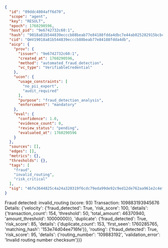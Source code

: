 ```json
{
  "id": "09ddc4804aff6d70",
  "scope": "agent",
  "key": "RESULT",
  "epoch": 1760290596,
  "host_pid": "9e6742732c60:1",
  "hash": "9018a81b544839ecccb88beab77e84188fdda4dbc7e44ab025282915bcbc7b82",
  "cid": "QmV19018a81b544839ecccb88beab77e84188fdda4db",
  "aicp": {
    "prov": {
      "issuer": "9e6742732c60:1",
      "created_at": 1760290596,
      "method": "automated_fraud_detection",
      "vc_type": "VerifiableCredential"
    },
    "ucon": {
      "usage_constraints": [
        "no_pii_export",
        "audit_required"
      ],
      "purpose": "fraud_detection_analysis",
      "enforcement": "mandatory"
    },
    "eval": {
      "confidence": 1.0,
      "evidence_count": 0,
      "review_status": "pending",
      "evaluated_at": 1760290596
    }
  },
  "sources": [],
  "edges": [],
  "metrics": {},
  "thresholds": {},
  "tags": [
    "fraud",
    "invalid_routing",
    "risk_critical"
  ],
  "sig": "46fe3644825c4a24a320319f6cdc79eda99de92c9ed12de762aa961e2c4ef922"
}
```

Fraud detected: invalid_routing (score: 93)
Transaction: 109883193945676
Details: {'velocity': {'fraud_detected': True, 'risk_score': 100, 'details': {'transaction_count': 154, 'threshold': 50, 'total_amount': 46370940, 'amount_threshold': 10000000}}, 'duplicate': {'fraud_detected': True, 'risk_score': 85, 'details': {'duplicate_count': 153, 'first_seen': 1760285765, 'matching_hash': '153e74d04ee716fe'}}, 'routing': {'fraud_detected': True, 'risk_score': 95, 'details': {'routing_number': '109883192', 'validation_error': 'Invalid routing number checksum'}}}